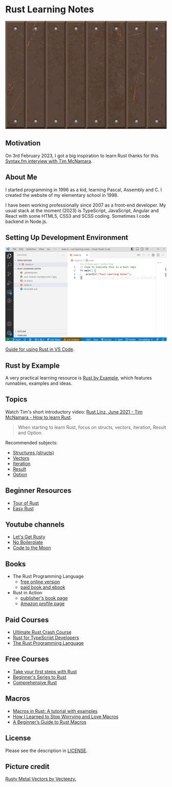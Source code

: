 # Rust Learning Notes

![Rusty texture](img/iron-texture-background-2.jpg)

## Motivation

On 3rd February 2023, I got a big inspiration to learn Rust thanks for this [Syntax.fm interview with Tim McNamara](https://syntax.fm/show/571/supper-club-rust-in-action-with-tim-mcnamara).

## About Me

I started programming in 1996 as a kid, learning Pascal, Assembly and C. I created the website of my elementary school in 1998.

I have been working professionally since 2007 as a front-end developer. My usual stack at the moment (2023) is TypeScript, JavaScript, Angular and React with some HTML5, CSS3 and SCSS coding. Sometimes I code backend in Node.js.

## Setting Up Development Environment

![VS Code - Rust development environment](img/vs-code-rust.png)

[Guide for using Rust in VS Code](https://code.visualstudio.com/docs/languages/rust).

## Rust by Example

A very practical learning resource is [Rust by Example](https://doc.rust-lang.org/stable/rust-by-example/), which features runnables, examples and ideas.

## Topics

Watch Tim's short introductory video: [Rust Linz, June 2021 - Tim McNamara - How to learn Rust](https://www.youtube.com/watch?v=sDtQaO5_SOw).

> When starting to learn Rust, focus on structs, vectors, iteration, Result and Option.

Recommended subjects:

- [Structures (structs)](https://doc.rust-lang.org/rust-by-example/custom_types/structs.html)
- [Vectors](https://doc.rust-lang.org/rust-by-example/std/vec.html)
- [Iteration](https://doc.rust-lang.org/rust-by-example/flow_control/for.html)
- [Result](https://doc.rust-lang.org/rust-by-example/error/result.html)
- [Option](https://doc.rust-lang.org/std/option/index.html)

## Beginner Resources

- [Tour of Rust](https://tourofrust.com/index.html)
- [Easy Rust](https://dhghomon.github.io/easy_rust/)

## Youtube channels

- [Let's Get Rusty](https://www.youtube.com/@letsgetrusty)
- [No Boilerplate](https://www.youtube.com/@NoBoilerplate)
- [Code to the Moon](https://www.youtube.com/@codetothemoon)

## Books

- The Rust Programming Language
  - [free online version](https://doc.rust-lang.org/book/)
  - [paid book and ebook](https://nostarch.com/rust-programming-language-2nd-edition)
- Rust in Action
  - [publisher's book page](https://www.manning.com/books/rust-in-action)
  - [Amazon profile page](https://www.amazon.com/Rust-Action-TS-McNamara/dp/1617294551)

## Paid Courses

- [Ultimate Rust Crash Course](https://www.udemy.com/course/ultimate-rust-crash-course/)
- [Rust for TypeScript Developers](https://frontendmasters.com/courses/rust-ts-devs/)
- [The Rust Programming Language](https://frontendmasters.com/courses/rust/)

## Free Courses

- [Take your first steps with Rust](https://learn.microsoft.com/en-us/training/paths/rust-first-steps/)
- [Beginner's Series to Rust](https://learn.microsoft.com/en-us/shows/beginners-series-to-rust/)
- [Comprehensive Rust](https://google.github.io/comprehensive-rust/welcome.html)

## Macros

- [Macros in Rust: A tutorial with examples](https://blog.logrocket.com/macros-in-rust-a-tutorial-with-examples/)
- [How I Learned to Stop Worrying and Love Macros](https://zdimension.fr/how-i-learned-to-stop-worrying-and-love-macros/)
- [A Beginner’s Guide to Rust Macros](https://medium.com/@phoomparin/a-beginners-guide-to-rust-macros-5c75594498f1)

## License

Please see the description in [LICENSE](LICENSE).

## Picture credit

[Rusty Metal Vectors by Vecteezy.](https://www.vecteezy.com/free-vector/rusty-metal)
